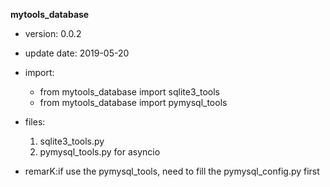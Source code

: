 **mytools_database**

- version: 0.0.2
- update date: 2019-05-20
- import: 
	- from mytools_database import sqlite3_tools
	- from mytools_database import pymysql_tools

- files:
	1. sqlite3_tools.py
	2. pymysql_tools.py for asyncio
	
- remarK:if use the pymysql_tools, need to fill the pymysql_config.py first
